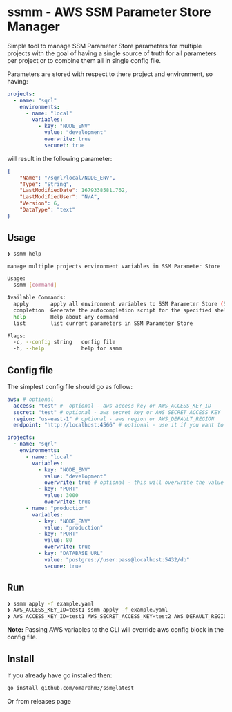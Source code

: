 # ssmm - AWS SSM Parameter Store Manager

Simple tool to manage SSM Parameter Store parameters for multiple projects with the goal of having a single source of truth for all parameters per project or to combine them all in single config file.

Parameters are stored with respect to there project and environment, so having:

```yaml
projects:
  - name: "sqrl"
    environments:
      - name: "local"
        variables:
          - key: "NODE_ENV"
            value: "development"
            overwrite: true
            securet: true
```

will result in the following parameter:

```json
{
    "Name": "/sqrl/local/NODE_ENV",
    "Type": "String",
    "LastModifiedDate": 1679338581.762,
    "LastModifiedUser": "N/A",
    "Version": 6,
    "DataType": "text"
}
```

## Usage

```bash
❯ ssmm help

manage multiple projects environment variables in SSM Parameter Store

Usage:
  ssmm [command]

Available Commands:
  apply       apply all environment variables to SSM Parameter Store (SSM)
  completion  Generate the autocompletion script for the specified shell
  help        Help about any command
  list        list current parameters in SSM Parameter Store

Flags:
  -c, --config string   config file
  -h, --help            help for ssmm
```


## Config file

The simplest config file should go as follow:

```yaml
aws: # optional
  access: "test" #  optional - aws access key or AWS_ACCESS_KEY_ID
  secret: "test" # optional - aws secret key or AWS_SECRET_ACCESS_KEY
  region: "us-east-1" # optional - aws region or AWS_DEFAULT_REGION
  endpoint: "http://localhost:4566" # optional - use it if you want to test with localstack or AWS_ENDPOINT

projects:
  - name: "sqrl"
    environments:
      - name: "local"
        variables:
          - key: "NODE_ENV"
            value: "development"
            overwrite: true # optional - this will overwrite the value if it already exists
          - key: "PORT"
            value: 3000
            overwrite: true
      - name: "production"
        variables:
          - key: "NODE_ENV"
            value: "production"
          - key: "PORT"
            value: 80
            overwrite: true
          - key: "DATABASE_URL"
            value: "postgres://user:pass@localhost:5432/db"
            secure: true
```

## Run


```bash
❯ ssmm apply -f example.yaml
❯ AWS_ACCESS_KEY_ID=test1 ssmm apply -f example.yaml
❯ AWS_ACCESS_KEY_ID=test1 AWS_SECRET_ACCESS_KEY=test2 AWS_DEFAULT_REGION=us-east-2 AWS_ENDPOINT=http://localhost:4567 ssmm apply -f example.yaml
```

**Note:** Passing AWS variables to the CLI will override aws config block in the config file.

## Install

If you already have go installed then:

```bash
go install github.com/omarahm3/ssm@latest
```

Or from releases page
